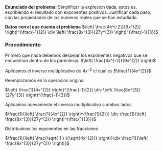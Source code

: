 

**Enunciado del problema**: Simplificar la expresion dada, estos es, escribiendo el resultado con exponentes positivos. Justificar cada paso, con las propiedades de los numeros reales que se han estudiado.

**Datos con el que cuenta el problema**
$\left( \frac{4x^{-2}}{9x^{2}} \right)^{\frac{-1}{2}} \div \left( \frac{8x^{3}}{27y^{3}} \right)^{\frac{-1}{3}}$


### Procedimiento

Primero que nada debemos despejar los exponentes negativos que se encuentran dentro de los parentesis. $\left( \frac{4x^{-2}}{9x^{2}} \right)$

Aplicamos el inverso multiplicativo de $4x^{-2}$ el cual es $\frac{1}{4x^{2}}$

Reemplazamos en la operacion original

$\left( \frac{1}{4x^{2}} \right)^{\frac{-1}{2}} \div \left( \frac{8x^{3}}{27y^{3}} \right)^{\frac{-1}{3}}$ 

Aplicamos nuevamente el inverso multiplicativo a ambos lados

$\frac{1}{\left( \frac{1}{4x^{2}} \right)^{\frac{1}{2}}} \div \frac{1}{\left( \frac{8x^{3}}{27y^{2}} \right)^{\frac{1}{3}}}$ 

Distribuimos los exponentes en las fracciones 

$\frac{1}{\left( \frac{\sqrt{ 1 } }{\sqrt{4x^{2}}} \right)}\div \frac{1}{\left( \frac{8x^{3}}{27y^{2}} \right)}$
